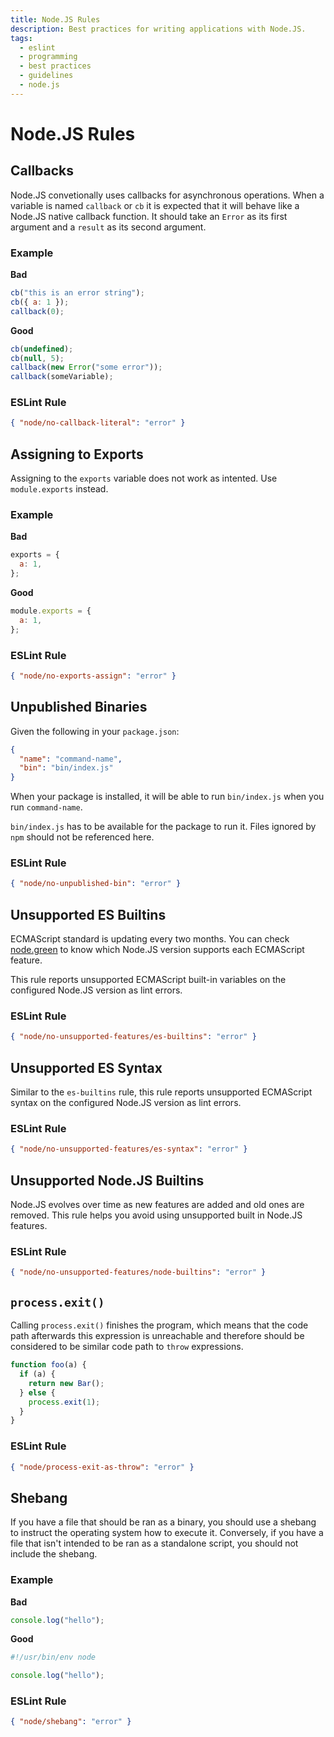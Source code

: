 ```yaml
---
title: Node.JS Rules
description: Best practices for writing applications with Node.JS.
tags:
  - eslint
  - programming
  - best practices
  - guidelines
  - node.js
---
```


# Node.JS Rules

## Callbacks

Node.JS convetionally uses callbacks for asynchronous operations. When a variable is named `callback` or `cb` it is expected that it will behave like a Node.JS native callback function. It should take an `Error` as its first argument and a `result` as its second argument.

### Example

**Bad**

```js
cb("this is an error string");
cb({ a: 1 });
callback(0);
```

**Good**

```js
cb(undefined);
cb(null, 5);
callback(new Error("some error"));
callback(someVariable);
```

### ESLint Rule

```json
{ "node/no-callback-literal": "error" }
```

## Assigning to Exports

Assigning to the `exports` variable does not work as intented. Use `module.exports` instead.

### Example

**Bad**

```js
exports = {
  a: 1,
};
```

**Good**

```js
module.exports = {
  a: 1,
};
```

### ESLint Rule

```json
{ "node/no-exports-assign": "error" }
```

## Unpublished Binaries

Given the following in your `package.json`:

```json
{
  "name": "command-name",
  "bin": "bin/index.js"
}
```

When your package is installed, it will be able to run `bin/index.js` when you run `command-name`.

`bin/index.js` has to be available for the package to run it. Files ignored by `npm` should not be referenced here.

### ESLint Rule

```json
{ "node/no-unpublished-bin": "error" }
```

## Unsupported ES Builtins

ECMAScript standard is updating every two months. You can check [node.green](https://node.green) to know which Node.JS version supports each ECMAScript feature.

This rule reports unsupported ECMAScript built-in variables on the configured Node.JS version as lint errors.

### ESLint Rule

```json
{ "node/no-unsupported-features/es-builtins": "error" }
```

## Unsupported ES Syntax

Similar to the `es-builtins` rule, this rule reports unsupported ECMAScript syntax on the configured Node.JS version as lint errors.

### ESLint Rule

```json
{ "node/no-unsupported-features/es-syntax": "error" }
```

## Unsupported Node.JS Builtins

Node.JS evolves over time as new features are added and old ones are removed. This rule helps you avoid using unsupported built in Node.JS features.

### ESLint Rule

```json
{ "node/no-unsupported-features/node-builtins": "error" }
```

## `process.exit()`

Calling `process.exit()` finishes the program, which means that the code path afterwards this expression is unreachable and therefore should be considered to be similar code path to `throw` expressions.

```js
function foo(a) {
  if (a) {
    return new Bar();
  } else {
    process.exit(1);
  }
}
```

### ESLint Rule

```json
{ "node/process-exit-as-throw": "error" }
```

## Shebang

If you have a file that should be ran as a binary, you should use a shebang to instruct the operating system how to execute it. Conversely, if you have a file that isn't intended to be ran as a standalone script, you should not include the shebang.

### Example

**Bad**

```js
console.log("hello");
```

**Good**

```js
#!/usr/bin/env node

console.log("hello");
```

### ESLint Rule

```json
{ "node/shebang": "error" }
```
